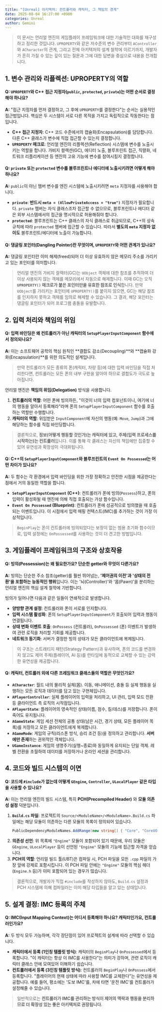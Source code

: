 ```yaml
---
title: "[Unreal] 아키텍처: 컨트롤러와 캐릭터, 그 책임의 경계"
date: 2025-08-04 16:27:00 +0900
categories: Unreal
author: Gemini
---
```


> 이 문서는 언리얼 엔진의 게임플레이 프레임워크에 대한 기술적인 대화를 재구성하고 정리한 것입니다. `UPROPERTY`와 같은 저수준의 변수 관리부터 `AController`와 `ACharacter`의 관계, 그리고 전체 아키텍처의 설계 철학에 이르기까지, 개발자가 흔히 가질 수 있는 깊이 있는 질문과 그에 대한 답변을 중심으로 내용을 전개합니다.

## 1. 변수 관리와 리플렉션: UPROPERTY의 역할

#### Q: `UPROPERTY`와 C++ 접근 지정자(`public`, `protected`, `private`)는 어떤 순서로 결정해야 하나요?

**A:** "접근 지정자를 먼저 결정하고, 그 후에 `UPROPERTY`를 결정한다"는 순서는 실용적인 접근법입니다. 핵심은 두 시스템이 서로 다른 목적을 가지고 독립적으로 작동한다는 점입니다.

- **C++ 접근 지정자**: C++ 코드 수준에서의 캡슐화(Encapsulation)를 담당합니다. 다른 C++ 클래스가 변수에 직접 접근할 수 있는지 결정합니다.
- **`UPROPERTY` 매크로**: 언리얼 엔진의 리플렉션(Reflection) 시스템에 변수를 노출시키는 역할을 합니다. 가비지 컬렉션(GC), 에디터 노출, 블루프린트 접근, 직렬화, 네트워크 리플리케이션 등 엔진의 고유 기능에 변수를 참여시킬지 결정합니다.

#### Q: `private` 또는 `protected` 변수를 블루프린트나 에디터에 노출시키려면 어떻게 해야 하나요?

**A:** `public`이 아닌 멤버 변수를 엔진 시스템에 노출시키려면 `meta` 지정자를 사용해야 합니다.

- **`private`**: **반드시 `meta = (AllowPrivateAccess = "true")`** 지정자가 필요합니다. `private` 멤버는 자식 클래스조차 접근할 수 없으므로, 블루프린트나 에디터 같은 외부 시스템에서의 접근을 명시적으로 허용해줘야 합니다.
- **`protected`**: 블루프린트는 C++ 클래스의 자식 클래스로 취급되므로, C++의 상속 규칙에 따라 `protected` 멤버에 접근할 수 있습니다. 따라서 **별도의 `meta` 지정자 없이도** 블루프린트/에디터에 노출이 가능합니다.

#### Q: 댕글링 포인터(Dangling Pointer)란 무엇이며, `UPROPERTY`와 어떤 관계가 있나요?

**A:** 댕글링 포인터란 이미 해제(freed)되어 더 이상 유효하지 않은 메모리 주소를 가리키고 있는 포인터를 의미합니다.

> 언리얼 엔진의 가비지 컬렉터(GC)는 `UObject` 객체에 대한 참조를 추적하여 더 이상 사용되지 않는 객체를 메모리에서 자동으로 해제합니다. 이때 GC는 오직 **`UPROPERTY()` 매크로가 붙은 포인터만을 유효한 참조로 인식**합니다. 만약 `UObject`를 가리키는 포인터에 `UPROPERTY()`를 붙이지 않으면, GC는 해당 참조를 인지하지 못하고 객체를 임의로 해제할 수 있습니다. 그 결과, 해당 포인터는 댕글링 포인터가 되어 프로그램 충돌을 유발합니다.

## 2. 입력 처리와 책임의 위임

#### Q: 입력 바인딩은 왜 컨트롤러가 아닌 캐릭터의 `SetupPlayerInputComponent` 함수에서 정의되나요?

**A:** 이는 소프트웨어 공학의 핵심 원칙인 **결합도 감소(Decoupling)**와 **캡슐화 강화(Encapsulation)**를 위한 의도적인 설계입니다.

> 만약 컨트롤러가 모든 종류의 폰(캐릭터, 차량 등)에 대한 입력 바인딩을 직접 처리한다면, 컨트롤러는 모든 폰의 내부 구현을 알아야 하므로 결합도가 극도로 높아집니다.

언리얼 엔진은 **책임의 위임(Delegation)** 방식을 사용합니다.
1.  **컨트롤러의 역할**: 어떤 폰에 빙의하든, "이것이 너의 입력 컴포넌트이니, 여기에 너의 행동을 알아서 등록해라"라며 폰의 `SetupPlayerInputComponent` 함수를 호출하는 역할만 수행합니다.
2.  **캐릭터의 역할**: 위임받은 `InputComponent`에 자신의 행동(예: `Move`, `Jump`)과 그에 해당하는 함수를 직접 바인딩합니다.

> 결론적으로, **정보(어떻게 행동할 것인가)는 캐릭터에 있고, 주체(입력 프로세스를 시작하는)는 컨트롤러**입니다. 이를 통해 각 클래스는 자신의 책임에만 집중할 수 있어 유연성과 확장성이 극대화됩니다.

#### Q: C++의 `SetupPlayerInputComponent`와 블루프린트의 `Event On Possessed`는 어떤 차이가 있나요?

**A:** 두 함수는 각 환경에서 입력 바인딩을 위한 가장 정확하고 안전한 시점을 제공한다는 점에서 거의 동일한 역할을 합니다.

- **`SetupPlayerInputComponent` (C++)**: 컨트롤러가 폰에 빙의(`Possess`)하고, 폰의 입력이 활성화될 때 엔진에 의해 직접 호출되는 가상 함수입니다.
- **`Event On Possessed` (Blueprint)**: 컨트롤러가 폰에 성공적으로 빙의했을 때 호출되는 이벤트입니다. 이 시점에서 입력 매핑 컨텍스트(IMC)를 추가하는 것이 가장 이상적입니다.

> `BeginPlay`는 폰이 컨트롤러에 빙의되었다는 보장이 없는 범용 초기화 함수이므로, 입력 설정에는 `OnPossessed`를 사용하는 것이 더 견고한 방법입니다.

## 3. 게임플레이 프레임워크의 구조와 상호작용

#### Q: 빙의(Possession)는 왜 필요한가요? 단순한 getter와 무엇이 다른가요?

**A:** 빙의는 단순한 주소 참조(getter)를 훨씬 뛰어넘는, **'제어권의 이전'과 '상태의 전환'을 포함하는 능동적인 행위**입니다. 이는 '뇌(Controller)'와 '몸(Pawn)'을 분리하는 언리얼 엔진의 핵심 설계 철학에 기반합니다.

빙의가 일어나면 다음과 같은 일들이 연쇄적으로 발생합니다.
- **양방향 관계 설정**: 컨트롤러와 폰이 서로를 인지합니다.
- **입력 시스템 활성화**: 폰의 `SetupPlayerInputComponent`가 호출되어 입력과 행동이 연결됩니다.
- **상태 변화 이벤트 호출**: `OnPossess` (컨트롤러), `OnPossessed` (폰) 이벤트가 발생하여 관련 로직을 처리할 기회를 제공합니다.
- **네트워크 동기화**: 서버가 결정한 빙의 상태가 모든 클라이언트에 복제됩니다.

> 이 구조는 스트래티지 패턴(Strategy Pattern)과 유사하며, 폰의 코드를 변경하지 않고도 제어 주체(플레이어, AI 등)를 런타임에 동적으로 교체할 수 있는 강력한 유연성을 제공합니다.

#### Q: 캐릭터, 컨트롤러 외에 다른 프레임워크 클래스들의 역할은 무엇인가요?

- **`ACharacter`**: 월드 내의 물리적 실체(몸). 이동, 애니메이션, 충돌 등 실제 행동을 실행하는 모든 로직과 데이터를 담고 있는 구현체입니다.
- **`APlayerController`**: 실제 플레이어의 입력을 처리하고, UI 관리, 입력 모드 전환 등 클라이언트 측 로직의 시작점입니다.
- **`APlayerState`**: 플레이어의 영속적인 상태(이름, 점수, 킬/데스)를 저장합니다. 폰이 죽어도 유지됩니다.
- **`AGameState`**: 게임 세션 전체의 공통 상태(남은 시간, 경기 상태, 모든 플레이어 목록)를 저장하고 모든 클라이언트에게 복제합니다.
- **`AGameMode`**: 게임의 규칙(리스폰 방식, 승리 조건 등)을 정의하고 관리합니다. **서버에만 존재**하는 권위적인 객체입니다.
- **`UGameInstance`**: 게임의 생명주기(실행~종료)와 동일하게 유지되는 단일 객체. 레벨 전환을 초월하여 데이터를 저장하거나 온라인 세션을 관리합니다.

## 4. 코드와 빌드 시스템의 이면

#### Q: 코드에 `#include`가 없는데 어떻게 `GEngine`, `Controller`, `ULocalPlayer` 같은 타입을 사용할 수 있나요?

**A:** 이는 언리얼 엔진의 빌드 시스템, 특히 **PCH(Precompiled Header)** 와 **모듈 의존성 설정** 덕분입니다.

1.  **`Build.cs` 파일**: 프로젝트의 `Source/<ModuleName>/<ModuleName>.Build.cs` 파일에는 해당 모듈이 의존하는 다른 모듈의 목록이 정의되어 있습니다.
    ```csharp
    PublicDependencyModuleNames.AddRange(new string[] { "Core", "CoreUObject", "Engine", "InputCore", "EnhancedInput" });
    ```
2.  **의존성 선언**: 위 목록에 `"Engine"` 모듈이 포함되어 있기 때문에, 우리 모듈은 `GEngine`, `ULocalPlayer` 등이 선언된 `"Engine"` 모듈의 기능에 접근할 자격을 얻습니다.
3.  **PCH의 역할**: 언리얼 빌드 툴(UBT)은 컴파일 시, PCH 파일을 모든 `.cpp` 파일의 가장 앞에 강제로 포함시킵니다. 이 PCH 파일 안에는 `"Engine"` 모듈의 핵심 헤더(`Engine.h` 등)가 이미 포함되어 있는 경우가 많습니다.

> 결론적으로, 개발자가 직접 `#include`를 작성하지 않아도, `Build.cs` 설정과 PCH 시스템에 의해 컴파일러는 이미 해당 타입들을 알고 있는 상태입니다.

## 5. 설계 결정: IMC 등록의 주체

#### Q: IMC(Input Mapping Context)는 어디서 등록해야 하나요? 캐릭터인가요, 컨트롤러인가요?

**A:** 두 방식 모두 가능하며, 각각 장단점이 있어 프로젝트의 설계에 따라 선택할 수 있습니다.

- **캐릭터에서 등록 (1인칭 템플릿 방식)**: 캐릭터의 `BeginPlay`나 `OnPossessed`에서 등록합니다. "이 캐릭터는 항상 이 IMC를 사용한다"는 의미가 강하며, 관련 로직이 캐릭터 클래스 안에 모여있어 이해하기 쉽습니다.
- **컨트롤러에서 등록 (3인칭 템플릿 방식)**: 컨트롤러의 `BeginPlay`나 `OnPossess`에서 등록합니다. "플레이어의 현재 상태에 따라 사용할 IMC를 교체한다"는 유연성을 제공합니다. 예를 들어, 평소에는 '도보 IMC'를, 차에 타면 '운전 IMC'를 컨트롤러가 설정해줄 수 있습니다.

> 일반적으로는 **컨트롤러가 IMC를 관리하는 방식이 제어의 맥락과 행동을 분리하므로 더 확장성 있는 좋은 아키텍처로 권장됩니다.**
